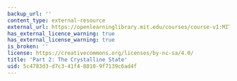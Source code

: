 ```yaml
---
backup_url: ''
content_type: external-resource
external_url: https://openlearninglibrary.mit.edu/courses/course-v1:MITx+3.012S.2x+1T2019/about
has_external_licence_warning: true
has_external_license_warning: true
is_broken: ''
license: https://creativecommons.org/licenses/by-nc-sa/4.0/
title: 'Part 2: The Crystalline State'
uid: 5c4783d3-d7c3-41f4-8010-9f7139c6ad4f
---
```

